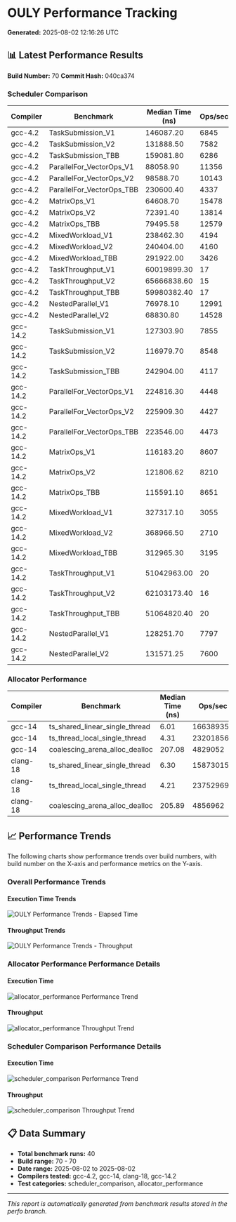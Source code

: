 # OULY Performance Tracking

**Generated:** 2025-08-02 12:16:26 UTC

## 📊 Latest Performance Results

**Build Number:** 70
**Commit Hash:** 040ca374

### Scheduler Comparison

| Compiler | Benchmark | Median Time (ns) | Ops/sec | Error % |
|----------|-----------|------------------|---------|---------|
| gcc-4.2 | TaskSubmission_V1 | 146087.20 | 6845 | 0.00 |
| gcc-4.2 | TaskSubmission_V2 | 131888.50 | 7582 | 0.00 |
| gcc-4.2 | TaskSubmission_TBB | 159081.80 | 6286 | 0.00 |
| gcc-4.2 | ParallelFor_VectorOps_V1 | 88058.90 | 11356 | 0.00 |
| gcc-4.2 | ParallelFor_VectorOps_V2 | 98588.70 | 10143 | 0.00 |
| gcc-4.2 | ParallelFor_VectorOps_TBB | 230600.40 | 4337 | 0.00 |
| gcc-4.2 | MatrixOps_V1 | 64608.70 | 15478 | 0.00 |
| gcc-4.2 | MatrixOps_V2 | 72391.40 | 13814 | 0.00 |
| gcc-4.2 | MatrixOps_TBB | 79495.58 | 12579 | 0.00 |
| gcc-4.2 | MixedWorkload_V1 | 238462.30 | 4194 | 0.00 |
| gcc-4.2 | MixedWorkload_V2 | 240404.00 | 4160 | 0.00 |
| gcc-4.2 | MixedWorkload_TBB | 291922.00 | 3426 | 0.00 |
| gcc-4.2 | TaskThroughput_V1 | 60019899.30 | 17 | 0.00 |
| gcc-4.2 | TaskThroughput_V2 | 65666838.60 | 15 | 0.00 |
| gcc-4.2 | TaskThroughput_TBB | 59980382.40 | 17 | 0.00 |
| gcc-4.2 | NestedParallel_V1 | 76978.10 | 12991 | 0.00 |
| gcc-4.2 | NestedParallel_V2 | 68830.80 | 14528 | 0.00 |
| gcc-14.2 | TaskSubmission_V1 | 127303.90 | 7855 | 0.00 |
| gcc-14.2 | TaskSubmission_V2 | 116979.70 | 8548 | 0.00 |
| gcc-14.2 | TaskSubmission_TBB | 242904.00 | 4117 | 0.00 |
| gcc-14.2 | ParallelFor_VectorOps_V1 | 224816.30 | 4448 | 0.00 |
| gcc-14.2 | ParallelFor_VectorOps_V2 | 225909.30 | 4427 | 0.00 |
| gcc-14.2 | ParallelFor_VectorOps_TBB | 223546.00 | 4473 | 0.00 |
| gcc-14.2 | MatrixOps_V1 | 116183.20 | 8607 | 0.00 |
| gcc-14.2 | MatrixOps_V2 | 121806.62 | 8210 | 0.00 |
| gcc-14.2 | MatrixOps_TBB | 115591.10 | 8651 | 0.00 |
| gcc-14.2 | MixedWorkload_V1 | 327317.10 | 3055 | 0.00 |
| gcc-14.2 | MixedWorkload_V2 | 368966.50 | 2710 | 0.00 |
| gcc-14.2 | MixedWorkload_TBB | 312965.30 | 3195 | 0.00 |
| gcc-14.2 | TaskThroughput_V1 | 51042963.00 | 20 | 0.00 |
| gcc-14.2 | TaskThroughput_V2 | 62103173.40 | 16 | 0.00 |
| gcc-14.2 | TaskThroughput_TBB | 51064820.40 | 20 | 0.00 |
| gcc-14.2 | NestedParallel_V1 | 128251.70 | 7797 | 0.00 |
| gcc-14.2 | NestedParallel_V2 | 131571.25 | 7600 | 0.00 |

### Allocator Performance

| Compiler | Benchmark | Median Time (ns) | Ops/sec | Error % |
|----------|-----------|------------------|---------|---------|
| gcc-14 | ts_shared_linear_single_thread | 6.01 | 166389351 | 0.00 |
| gcc-14 | ts_thread_local_single_thread | 4.31 | 232018561 | 0.00 |
| gcc-14 | coalescing_arena_alloc_dealloc | 207.08 | 4829052 | 0.00 |
| clang-18 | ts_shared_linear_single_thread | 6.30 | 158730159 | 0.00 |
| clang-18 | ts_thread_local_single_thread | 4.21 | 237529691 | 0.00 |
| clang-18 | coalescing_arena_alloc_dealloc | 205.89 | 4856962 | 0.00 |

## 📈 Performance Trends

The following charts show performance trends over build numbers, 
with build number on the X-axis and performance metrics on the Y-axis.

### Overall Performance Trends

#### Execution Time Trends
![OULY Performance Trends - Elapsed Time](ouly_performance_trends_elapsed.svg)

#### Throughput Trends
![OULY Performance Trends - Throughput](ouly_performance_trends_throughput.svg)

### Allocator Performance Performance Details

#### Execution Time
![allocator_performance Performance Trend](performance_trend_allocator_performance.svg)

#### Throughput
![allocator_performance Throughput Trend](throughput_trend_allocator_performance.svg)

### Scheduler Comparison Performance Details

#### Execution Time
![scheduler_comparison Performance Trend](performance_trend_scheduler_comparison.svg)

#### Throughput
![scheduler_comparison Throughput Trend](throughput_trend_scheduler_comparison.svg)

## 📋 Data Summary

- **Total benchmark runs:** 40
- **Build range:** 70 - 70
- **Date range:** 2025-08-02 to 2025-08-02
- **Compilers tested:** gcc-4.2, gcc-14, clang-18, gcc-14.2
- **Test categories:** scheduler_comparison, allocator_performance

---
*This report is automatically generated from benchmark results stored in the perfo branch.*